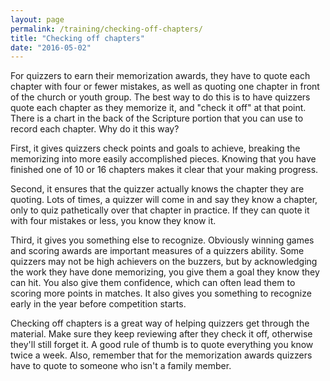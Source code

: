 ```yaml
---
layout: page
permalink: /training/checking-off-chapters/
title: "Checking off chapters"
date: "2016-05-02"
---
```


For quizzers to earn their memorization awards, they have to quote each chapter with four or fewer mistakes, as well as quoting one chapter in front of the church or youth group. The best way to do this is to have quizzers quote each chapter as they memorize it, and "check it off" at that point. There is a chart in the back of the Scripture portion that you can use to record each chapter. Why do it this way?

First, it gives quizzers check points and goals to achieve, breaking the memorizing into more easily accomplished pieces. Knowing that you have finished one of 10 or 16 chapters makes it clear that your making progress.

Second, it ensures that the quizzer actually knows the chapter they are quoting. Lots of times, a quizzer will come in and say they know a chapter, only to quiz pathetically over that chapter in practice. If they can quote it with four mistakes or less, you know they know it.

Third, it gives you something else to recognize. Obviously winning games and scoring awards are important measures of a quizzers ability. Some quizzers may not be high achievers on the buzzers, but by acknowledging the work they have done memorizing, you give them a goal they know they can hit. You also give them confidence, which can often lead them to scoring more points in matches. It also gives you something to recognize early in the year before competition starts.

Checking off chapters is a great way of helping quizzers get through the material. Make sure they keep reviewing after they check it off, otherwise they'll still forget it. A good rule of thumb is to quote everything you know twice a week. Also, remember that for the memorization awards quizzers have to quote to someone who isn't a family member.
